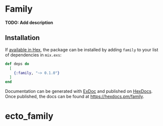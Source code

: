 # Family

**TODO: Add description**

## Installation

If [available in Hex](https://hex.pm/docs/publish), the package can be installed
by adding `family` to your list of dependencies in `mix.exs`:

```elixir
def deps do
  [
    {:family, "~> 0.1.0"}
  ]
end
```

Documentation can be generated with [ExDoc](https://github.com/elixir-lang/ex_doc)
and published on [HexDocs](https://hexdocs.pm). Once published, the docs can
be found at <https://hexdocs.pm/family>.

# ecto_family

